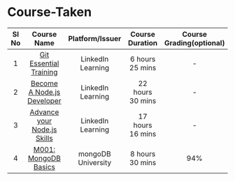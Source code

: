 # Course-Taken

| Sl No  | Course Name  | Platform/Issuer  | Course Duration | Course Grading(optional) |
|:-:|:-:|:-:|:-:|:-:|
| 1  | [Git Essential Training](https://raw.githubusercontent.com/shravan20/certificates/main/Course-Taken/CertificateOfCompletion_Git%20Essential%20Training%20(2012)-page-001.jpg)  | LinkedIn Learning  | 6 hours 25 mins  | - |
| 2  | [Become A Node.js Developer](https://raw.githubusercontent.com/shravan20/certificates/main/Course-Taken/CertificateOfCompletion_Become%20A%20Node%20Js%20Developer-page-001.jpg)  | LinkedIn Learning  | 22 hours 30 mins  | - |
| 3  | [Advance your Node.js Skills](https://raw.githubusercontent.com/shravan20/certificates/main/Course-Taken/CertificateOfCompletion_Advance%20your%20Node.js%20Skills-page-001.jpg)  | LinkedIn Learning  | 17 hours 16 mins  | - |
| 4  | [M001: MongoDB Basics](https://raw.githubusercontent.com/shravan20/certificates/main/Course-Taken/M001_proof_of_completion.jpeg)  | mongoDB University  | 8 hours 30 mins | 94% |
